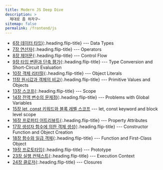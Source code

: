 ```yaml
---
title: Modern JS Deep Dive
description: >
  제대로 좀 하자구~
sitemap: false
permalink: /frontend/js
---
```


- [6장 데이터 타입]{:.heading.flip-title} --- Data Types
- [7장 연산자]{:.heading.flip-title} --- Operators
- [8장 제어문]{:.heading.flip-title} --- Control Flow
- [9장 타입 변환과 단축 평가]{:.heading.flip-title} --- Type Conversion and Short-Circuit Evaluation
- [10장 객체 리터럴]{:.heading.flip-title} --- Object Literals
- [11장 원시값과 객체의 비교]{:.heading.flip-title} --- Primitive Values and Objects
- [13장 스코프]{:.heading.flip-title} --- Scope
- [14장 전역 변수의 문제점]{:.heading.flip-title} --- Problems with Global Variables
- [15장 let, const 키워드와 블록 레벨 스코프] --- let, const keyword and block level scope
- [16장 프로퍼티 어트리뷰트]{:.heading.flip-title} --- Property Attributes
- [17장 생성자 함수에 의한 객체 생성]{:.heading.flip-title} --- Constructor Function and Object Creation
- [18장 함수와 일급 객체]{:.heading.flip-title} --- Function and First-Class Object
- [19장 프로토타입]{:.heading.flip-title} --- Prototype
- [23장 실행 컨텍스트]{:.heading.flip-title} --- Execution Context
- [24장 클로저]{:.heading.flip-title} --- Closures

[6장 데이터 타입]: ./_posts/2025-02-09-js6.md
[7장 연산자]: ./_posts/2025-02-10-js7.md
[8장 제어문]: ./_posts/2025-02-14-js8.md
[9장 타입 변환과 단축 평가]: ./_posts/2025-02-15-js9.md
[10장 객체 리터럴]: ./_posts/2024-07-29-js10.md
[11장 원시값과 객체의 비교]: ./_posts/2024-07-30-js11.md
[13장 스코프]: ./_posts/2024-08-01-js13.md
[14장 전역 변수의 문제점]: ./_posts/2024-08-06-js14.md
[15장 let, const 키워드와 블록 레벨 스코프]: ./_posts/2024-08-07-js15.md
[23장 실행 컨텍스트]: ./_posts/2024-08-15-js23.md
[24장 클로저]: ./_posts/2024-08-20-js24.md
[16장 프로퍼티 어트리뷰트]: ./_posts/2025-02-28-js16.md
[17장 생성자 함수에 의한 객체 생성]: ./_posts/2025-03-01-js17.md
[18장 함수와 일급 객체]: ./_posts/2025-03-02-js18.md
[19장 프로토타입]: ./_posts/2025-03-03-js19.md
